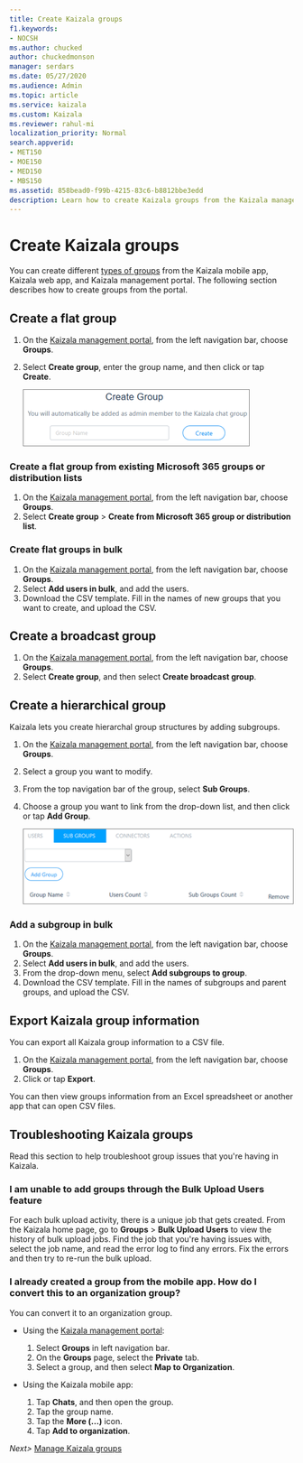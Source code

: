 ```yaml
---
title: Create Kaizala groups
f1.keywords:
- NOCSH
ms.author: chucked
author: chuckedmonson
manager: serdars
ms.date: 05/27/2020
ms.audience: Admin
ms.topic: article
ms.service: kaizala
ms.custom: Kaizala
ms.reviewer: rahul-mi
localization_priority: Normal
search.appverid:
- MET150
- MOE150
- MED150
- MBS150
ms.assetid: 858bead0-f99b-4215-83c6-b8812bbe3edd
description: Learn how to create Kaizala groups from the Kaizala management portal.
---
```


# Create Kaizala groups

You can create different [types of groups](groups-in-kaizala.md) from the Kaizala mobile app, Kaizala web app, and Kaizala management portal. The following section describes how to create groups from the portal.

## Create a flat group

1. On the [Kaizala management portal](https://manage.kaiza.la), from the left navigation bar, choose **Groups**.
2. Select **Create group**, enter the group name, and then click or tap **Create**.
    
   ![Enter the name to create a new Kaizala group](media/f913453e-6a66-45bd-a51c-114ebf5be0d7.png)

### Create a flat group from existing Microsoft 365 groups or distribution lists

1. On the [Kaizala management portal](https://manage.kaiza.la), from the left navigation bar, choose **Groups**.
2. Select **Create group** > **Create from Microsoft 365 group or distribution list**.

### Create flat groups in bulk

1. On the [Kaizala management portal](https://manage.kaiza.la), from the left navigation bar, choose **Groups**.
2. Select **Add users in bulk**, and add the users.
3. Download the CSV template. Fill in the names of new groups that you want to create, and upload the CSV.

## Create a broadcast group

1. On the [Kaizala management portal](https://manage.kaiza.la), from the left navigation bar, choose **Groups**.
2. Select **Create group**, and then select **Create broadcast group**. 

## Create a hierarchical group

Kaizala lets you create hierarchal group structures by adding subgroups. 

1. On the [Kaizala management portal](https://manage.kaiza.la), from the left navigation bar, choose **Groups**.
2. Select a group you want to modify.
3. From the top navigation bar of the group, select **Sub Groups**.
4. Choose a group you want to link from the drop-down list, and then click or tap **Add Group**.
   
   ![Add a Kaizala subgroup to a parent group](media/890765a2-9e2e-409f-88fa-0e478dfeb0c6.png)

### Add a subgroup in bulk

1. On the [Kaizala management portal](https://manage.kaiza.la), from the left navigation bar, choose **Groups**.
2. Select **Add users in bulk**, and add the users.
3. From the drop-down menu, select **Add subgroups to group**.
4. Download the CSV template. Fill in the names of subgroups and parent groups, and upload the CSV.

## Export Kaizala group information

You can export all Kaizala group information to a CSV file.

1.	On the [Kaizala management portal](https://manage.kaiza.la), from the left navigation bar, choose **Groups**. 
2.	Click or tap **Export**.

You can then view groups information from an Excel spreadsheet or another app that can open CSV files. 

## Troubleshooting Kaizala groups

Read this section to help troubleshoot group issues that you're having in Kaizala.
  
### I am unable to add groups through the Bulk Upload Users feature

For each bulk upload activity, there is a unique job that gets created. From the Kaizala home page, go to **Groups** > **Bulk Upload Users** to view the history of bulk upload jobs. Find the job that you're having issues with, select the job name, and read the error log to find any errors. Fix the errors and then try to re-run the bulk upload. 
  
### I already created a group from the mobile app. How do I convert this to an organization group?

You can convert it to an organization group. 

- Using the [Kaizala management portal](https://manage.kaiza.la):
  1. Select **Groups** in left navigation bar. 
  2. On the **Groups** page, select the **Private** tab. 
  3. Select a group, and then select **Map to Organization**.

- Using the Kaizala mobile app:
  1. Tap **Chats**, and then open the group.
  2. Tap the group name.
  3. Tap the **More (...)** icon.
  4. Tap **Add to organization**.

*Next>* [Manage Kaizala groups](manage-kaizala-groups.md)

